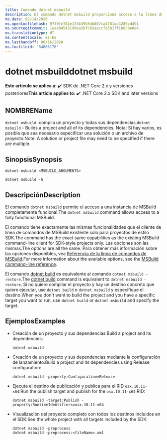```yaml
---
title: Comando dotnet msbuild
description: El comando dotnet msbuild proporciona acceso a la línea de comandos de MSBuild.
ms.date: 02/14/2020
ms.openlocfilehash: 9739fe782e17db3955db087ca1781ad4280cd491
ms.sourcegitcommit: 1eae045421d9ea2bfc82aaccfa5b1ff1b8c9e0e4
ms.translationtype: HT
ms.contentlocale: es-ES
ms.lasthandoff: 06/16/2020
ms.locfileid: "84803176"
---
```

# <a name="dotnet-msbuild"></a><span data-ttu-id="78505-103">dotnet msbuild</span><span class="sxs-lookup"><span data-stu-id="78505-103">dotnet msbuild</span></span>

<span data-ttu-id="78505-104">**Este artículo se aplica a:** ✔️ SDK de .NET Core 2.x y versiones posteriores</span><span class="sxs-lookup"><span data-stu-id="78505-104">**This article applies to:** ✔️ .NET Core 2.x SDK and later versions</span></span>

## <a name="name"></a><span data-ttu-id="78505-105">NOMBRE</span><span class="sxs-lookup"><span data-stu-id="78505-105">Name</span></span>

<span data-ttu-id="78505-106">`dotnet msbuild`: compila un proyecto y todas sus dependencias.</span><span class="sxs-lookup"><span data-stu-id="78505-106">`dotnet msbuild` - Builds a project and all of its dependencies.</span></span> <span data-ttu-id="78505-107">Nota: Si hay varios, es posible que sea necesario especificar una solución o un archivo de proyecto.</span><span class="sxs-lookup"><span data-stu-id="78505-107">Note: A solution or project file may need to be specified if there are multiple.</span></span>

## <a name="synopsis"></a><span data-ttu-id="78505-108">Sinopsis</span><span class="sxs-lookup"><span data-stu-id="78505-108">Synopsis</span></span>

```dotnetcli
dotnet msbuild <MSBUILD_ARGUMENTS>

dotnet msbuild -h
```

## <a name="description"></a><span data-ttu-id="78505-109">Descripción</span><span class="sxs-lookup"><span data-stu-id="78505-109">Description</span></span>

<span data-ttu-id="78505-110">El comando `dotnet msbuild` permite el acceso a una instancia de MSBuild completamente funcional.</span><span class="sxs-lookup"><span data-stu-id="78505-110">The `dotnet msbuild` command allows access to a fully functional MSBuild.</span></span>

<span data-ttu-id="78505-111">El comando tiene exactamente las mismas funcionalidades que el cliente de línea de comandos de MSBuild existente solo para proyectos de estilo SDK.</span><span class="sxs-lookup"><span data-stu-id="78505-111">The command has the exact same capabilities as the existing MSBuild command-line client for SDK-style projects only.</span></span> <span data-ttu-id="78505-112">Las opciones son las mismas.</span><span class="sxs-lookup"><span data-stu-id="78505-112">The options are all the same.</span></span> <span data-ttu-id="78505-113">Para obtener más información sobre las opciones disponibles, vea [Referencia de la línea de comandos de MSBuild](/visualstudio/msbuild/msbuild-command-line-reference).</span><span class="sxs-lookup"><span data-stu-id="78505-113">For more information about the available options, see the [MSBuild command-line reference](/visualstudio/msbuild/msbuild-command-line-reference).</span></span>

<span data-ttu-id="78505-114">El comando [dotnet build](dotnet-build.md) es equivalente al comando `dotnet msbuild -restore`.</span><span class="sxs-lookup"><span data-stu-id="78505-114">The [dotnet build](dotnet-build.md) command is equivalent to `dotnet msbuild -restore`.</span></span> <span data-ttu-id="78505-115">Si no quiere compilar el proyecto y hay un destino concreto que quiere ejecutar, use `dotnet build` o `dotnet msbuild` y especifique el destino.</span><span class="sxs-lookup"><span data-stu-id="78505-115">When you don't want to build the project and you have a specific target you want to run, use `dotnet build` or `dotnet msbuild` and specify the target.</span></span>

## <a name="examples"></a><span data-ttu-id="78505-116">Ejemplos</span><span class="sxs-lookup"><span data-stu-id="78505-116">Examples</span></span>

- <span data-ttu-id="78505-117">Creación de un proyecto y sus dependencias:</span><span class="sxs-lookup"><span data-stu-id="78505-117">Build a project and its dependencies:</span></span>

  ```dotnetcli
  dotnet msbuild
  ```

- <span data-ttu-id="78505-118">Creación de un proyecto y sus dependencias mediante la configuración de lanzamiento:</span><span class="sxs-lookup"><span data-stu-id="78505-118">Build a project and its dependencies using Release configuration:</span></span>

  ```dotnetcli
  dotnet msbuild -property:Configuration=Release
  ```

- <span data-ttu-id="78505-119">Ejecuta el destino de publicación y publica para el RID `osx.10.11-x64`:</span><span class="sxs-lookup"><span data-stu-id="78505-119">Run the publish target and publish for the `osx.10.11-x64` RID:</span></span>

  ```dotnetcli
  dotnet msbuild -target:Publish -property:RuntimeIdentifiers=osx.10.11-x64
  ```

- <span data-ttu-id="78505-120">Visualización del proyecto completo con todos los destinos incluidos en el SDK:</span><span class="sxs-lookup"><span data-stu-id="78505-120">See the whole project with all targets included by the SDK:</span></span>

  ```dotnetcli
  dotnet msbuild -preprocess
  dotnet msbuild -preprocess:<fileName>.xml
  ```
